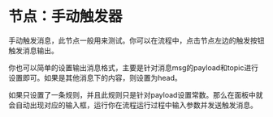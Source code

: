 节点：手动触发器
==


手动触发消息，此节点一般用来测试。你可以在流程中，点击节点左边的触发按钮触发消息输出。

你也可以简单的设置输出消息格式，主要是针对消息msg的payload和topic进行设置即可。如果是其他消息下的内容，则设置为head。

如果只设置了一条规则，并且此规则只是针对payload设置常数。那么在面板中就会自动出现对应的输入框，运行你在流程运行过程中输入参数并发送触发消息。



